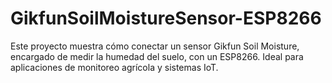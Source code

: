 # GikfunSoilMoistureSensor-ESP8266
Este proyecto muestra cómo conectar un sensor Gikfun Soil Moisture, encargado de medir la humedad del suelo, con un ESP8266. Ideal para aplicaciones de monitoreo agrícola y sistemas IoT.
